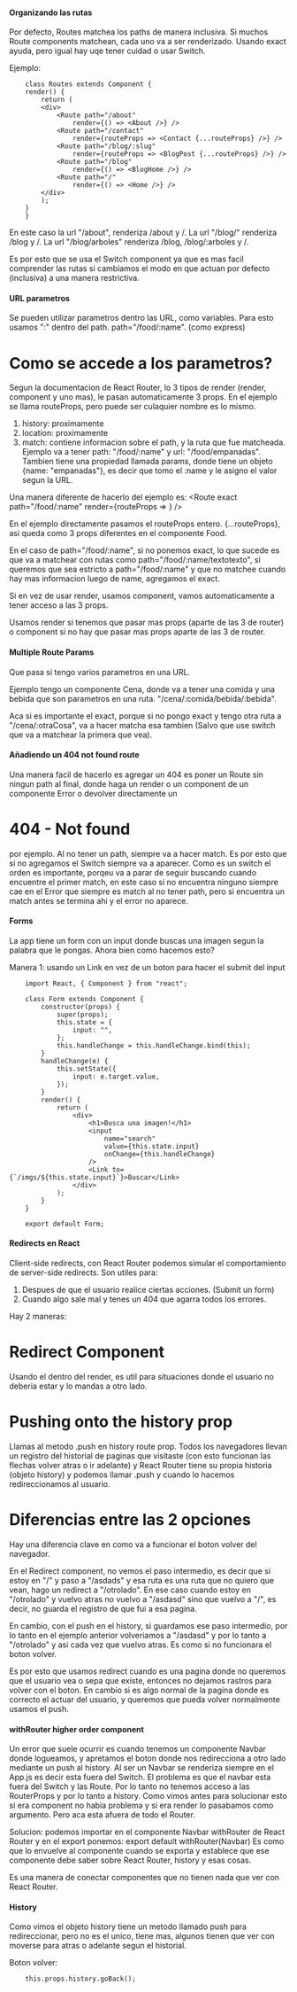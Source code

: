 #### Organizando las rutas

Por defecto, Routes matchea los paths de manera inclusiva.
Si muchos Route components matchean, cada uno va a ser renderizado.
Usando exact ayuda, pero igual hay uqe tener cuidad o usar Switch.

Ejemplo:

        class Routes extends Component {
        render() {
            return (
            <div>
                <Route path="/about"
                    render={() => <About />} />
                <Route path="/contact"
                    render={routeProps => <Contact {...routeProps} />} />
                <Route path="/blog/:slug"
                    render={routeProps => <BlogPost {...routeProps} />} />
                <Route path="/blog"
                    render={() => <BlogHome />} />
                <Route path="/"
                    render={() => <Home />} />
            </div>
            );
        }
        }

En este caso la url "/about", renderiza /about y /.
La url "/blog/" renderiza /blog y /.
La url "/blog/arboles" renderiza /blog, /blog/:arboles y /.

Es por esto que se usa el Switch component ya que es mas facil comprender las rutas si cambiamos el modo en que actuan por defecto (inclusiva) a una manera restrictiva.

#### URL parametros

Se pueden utilizar parametros dentro las URL, como variables. Para esto usamos ":" dentro del path. path="/food/:name". (como express)

# Como se accede a los parametros?

Segun la documentacion de React Router, lo 3 tipos de render (render, component y uno mas), le pasan automaticamente 3 props. En el ejemplo se llama routeProps, pero puede ser culaquier nombre es lo mismo.

1. history: proximamente
2. location: proximamente
3. match: contiene informacion sobre el path, y la ruta que fue matcheada. Ejemplo va a tener path: "/food/:name" y url: "/food/empanadas". Tambien tiene una propiedad llamada params, donde tiene un objeto {name: "empanadas"}, es decir que tomo el :name y le asigno el valor segun la URL.

Una manera diferente de hacerlo del ejemplo es:
<Route exact path="/food/:name" render={routeProps => <Food comida={routeProps.match.params.name} />} />

En el ejemplo directamente pasamos el routeProps entero. {...routeProps}, asi queda como 3 props diferentes en el componente Food.

<script>
    import React, { Component } from "react";
    import Nav from "./Nav";
    import {Route} from "react-router-dom";
    import Food from "./Food";

    class App extends Component {
        render() {
            return (
            <div className="App">
                <Nav />
                <Route exact path="/food/:name"
                    render={routeProps => <Food {...routeProps} />} />
            </div>
            );
        }
    }

    export default App;

</script>

En el caso de path="/food/:name", si no ponemos exact, lo que sucede es que va a matchear con rutas como path="/food/:name/textotexto", si queremos que sea estricto a path="/food/:name" y que no matchee cuando hay mas informacion luego de name, agregamos el exact.

Si en vez de usar render, usamos component, vamos automaticamente a tener acceso a las 3 props.
<Route exact path="/food/:name" component={Food} />

Usamos render si tenemos que pasar mas props (aparte de las 3 de router) o component si no hay que pasar mas props aparte de las 3 de router.

#### Multiple Route Params

Que pasa si tengo varios parametros en una URL.

Ejemplo tengo un componente Cena, donde va a tener una comida y una bebida que son parametros en una ruta.
"/cena/:comida/bebida/:bebida".

Aca si es importante el exact, porque si no pongo exact y tengo otra ruta a "/cena/:otraCosa", va a hacer matcha esa tambien (Salvo que use switch que va a matchear la primera que vea).

<script>
    import React, { Component } from "react";
    import Nav from "./Nav";
    import {Route} from "react-router-dom";
    import Food from "./Food";

    class App extends Component {
        render() {
            return (
            <div className="App">
                <Nav />
                <Route exact path="/cena/:comida/bebida/:bebida"   
                    render={routeProps => <Cena {...routeProps} />} />
            </div>
            );
        }
    }

    export default App;

    class Cena extends Component {
        render() {
            return(
                <div>
                    {this.props.match.params.comida}
                    {this.props.match.params.bebida}
                </div>
            )
        }
    }
</script>

#### Añadiendo un 404 not found route

Una manera facil de hacerlo es agregar un 404 es poner un Route sin ningun path al final, donde haga un render o un component de un componente Error o devolver directamente un <h1> 404 - Not found </h1> por ejemplo.
Al no tener un path, siempre va a hacer match. Es por esto que si no agregamos el Switch siempre va a aparecer.
Como es un switch el orden es importante, porqeu va a parar de seguir buscando cuando encuentre el primer match, en este caso si no encuentra ninguno siempre cae en el Error que siempre es match al no tener path, pero si encuentra un match antes se termina ahi y el error no aparece.

<script>
    class Routes extends Component {
    render() {
        return (
        <Switch>
            <Route exact path="/about"
                render={() => <About />} />
            <Route exact path="/contact"
                render={routeProps => <Contact {...routeProps} />} />
            <Route exact path="/blog/:slug"
                render={routeProps => <BlogPost {...routeProps} />} />
            <Route exact path="/blog"
                render={() => <BlogHome />} />
            <Route exact path="/"
                render={() => <Home />} />
            <Route render={() => <NotFound />} /> // 404 RUTA 
        </Switch>
        );
        }
    } 
</script>

#### Forms

La app tiene un form con un input donde buscas una imagen segun la palabra que le pongas. Ahora bien como hacemos esto?

Manera 1: usando un Link en vez de un boton para hacer el submit del input

        import React, { Component } from "react";

        class Form extends Component {
            constructor(props) {
                super(props);
                this.state = {
                    input: "",
                };
                this.handleChange = this.handleChange.bind(this);
            }
            handleChange(e) {
                this.setState({
                    input: e.target.value,
                });
            }
            render() {
                return (
                    <div>
                        <h1>Busca una imagen!</h1>
                        <input
                            name="search"
                            value={this.state.input}
                            onChange={this.handleChange}
                        />
                        <Link to={`/imgs/${this.state.input}`}>Buscar</Link>
                    </div>
                );
            }
        }

        export default Form;

#### Redirects en React

Client-side redirects, con React Router podemos simular el comportamiento de server-side redirects.
Son utiles para:

1. Despues de que el usuario realice ciertas acciones. (Submit un form)
2. Cuando algo sale mal y tenes un 404 que agarra todos los errores.

Hay 2 maneras:

# Redirect Component

Usando el <Redirect to=""> dentro del render, es util para situaciones donde el usuario no deberia estar y lo mandas a otro lado.

# Pushing onto the history prop

Llamas al metodo .push en history route prop.
Todos los navegadores llevan un registro del historial de paginas que visitaste (con esto funcionan las flechas volver atras o ir adelante) y React Router tiene su propia historia (objeto history) y podemos llamar .push y cuando lo hacemos redireccionamos al usuario.

# Diferencias entre las 2 opciones

Hay una diferencia clave en como va a funcionar el boton volver del navegador.

En el Redirect component, no vemos el paso intermedio, es decir que si estoy en "/" y paso a "/asdads" y esa ruta es una ruta que no quiero que vean, hago un redirect a "/otrolado". En ese caso cuando estoy en "/otrolado" y vuelvo atras no vuelvo a "/asdasd" sino que vuelvo a "/", es decir, no guarda el registro de que fui a esa pagina.

En cambio, con el push en el history, si guardamos ese paso intermedio, por lo tanto en el ejemplo anterior volveriamos a "/asdasd" y por lo tanto a "/otrolado" y asi cada vez que vuelvo atras. Es como si no funcionara el boton volver.

Es por esto que usamos redirect cuando es una pagina donde no queremos que el usuario vea o sepa que existe, entonces no dejamos rastros para volver con el boton.
En cambio si es algo normal de la pagina donde es correcto el actuar del usuario, y queremos que pueda volver normalmente usamos el push.

#### withRouter higher order component

Un error que suele ocurrir es cuando tenemos un componente Navbar donde logueamos, y apretamos el boton donde nos redirecciona a otro lado mediante un push al history. Al ser un Navbar se renderiza siempre en el App.js es decir esta fuera del Switch.
El problema es que el navbar esta fuera del Switch y las Route. Por lo tanto no tenemos acceso a las RouterProps y por lo tanto a history.
Como vimos antes para solucionar esto si era component no habia problema y si era render lo pasabamos como argumento.
Pero aca esta afuera de todo el Router.

Solucion: podemos importar en el componente Navbar withRouter de React Router y en el export ponemos: export default withRouter(Navbar)
Es como que lo envuelve al componente cuando se exporta y establece que ese componente debe saber sobre React Router, history y esas cosas.

Es una manera de conectar componentes que no tienen nada que ver con React Router.

#### History

Como vimos el objeto history tiene un metodo llamado push para redireccionar, pero no es el unico, tiene mas, algunos tienen que ver con moverse para atras o adelante segun el historial.

Boton volver:

        this.props.history.goBack();
